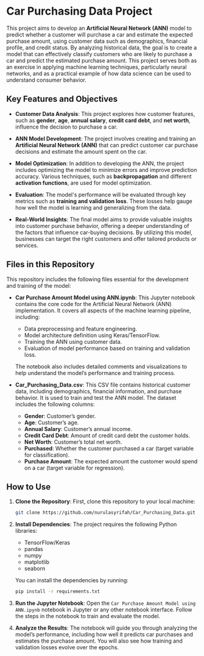 # Car Purchasing Data Project

This project aims to develop an **Artificial Neural Network (ANN)** model to predict whether a customer will purchase a car and estimate the expected purchase amount, using customer data such as demographics, financial profile, and credit status. By analyzing historical data, the goal is to create a model that can effectively classify customers who are likely to purchase a car and predict the estimated purchase amount. This project serves both as an exercise in applying machine learning techniques, particularly neural networks, and as a practical example of how data science can be used to understand consumer behavior.

## Key Features and Objectives

- **Customer Data Analysis**: This project explores how customer features, such as **gender**, **age**, **annual salary**, **credit card debt**, and **net worth**, influence the decision to purchase a car.
  
- **ANN Model Development**: The project involves creating and training an **Artificial Neural Network (ANN)** that can predict customer car purchase decisions and estimate the amount spent on the car.
  
- **Model Optimization**: In addition to developing the ANN, the project includes optimizing the model to minimize errors and improve prediction accuracy. Various techniques, such as **backpropagation** and different **activation functions**, are used for model optimization.

- **Evaluation**: The model's performance will be evaluated through key metrics such as **training and validation loss**. These losses help gauge how well the model is learning and generalizing from the data.

- **Real-World Insights**: The final model aims to provide valuable insights into customer purchase behavior, offering a deeper understanding of the factors that influence car-buying decisions. By utilizing this model, businesses can target the right customers and offer tailored products or services.

## Files in this Repository

This repository includes the following files essential for the development and training of the model:

- **Car Purchase Amount Model using ANN.ipynb**: This Jupyter notebook contains the core code for the Artificial Neural Network (ANN) implementation. It covers all aspects of the machine learning pipeline, including:
  - Data preprocessing and feature engineering.
  - Model architecture definition using Keras/TensorFlow.
  - Training the ANN using customer data.
  - Evaluation of model performance based on training and validation loss.
  
  The notebook also includes detailed comments and visualizations to help understand the model’s performance and training process.

- **Car_Purchasing_Data.csv**: This CSV file contains historical customer data, including demographics, financial information, and purchase behavior. It is used to train and test the ANN model. The dataset includes the following columns:
  - **Gender**: Customer’s gender.
  - **Age**: Customer’s age.
  - **Annual Salary**: Customer’s annual income.
  - **Credit Card Debt**: Amount of credit card debt the customer holds.
  - **Net Worth**: Customer’s total net worth.
  - **Purchased**: Whether the customer purchased a car (target variable for classification).
  - **Purchase Amount**: The expected amount the customer would spend on a car (target variable for regression).

## How to Use

1. **Clone the Repository**: First, clone this repository to your local machine:

   ```bash
   git clone https://github.com/nurulasyrifah/Car_Purchasing_Data.git
   ```

2. **Install Dependencies**: The project requires the following Python libraries:
   - TensorFlow/Keras
   - pandas
   - numpy
   - matplotlib
   - seaborn

   You can install the dependencies by running:

   ```bash
   pip install -r requirements.txt
   ```

3. **Run the Jupyter Notebook**: Open the `Car Purchase Amount Model using ANN.ipynb` notebook in Jupyter or any other notebook interface. Follow the steps in the notebook to train and evaluate the model.

4. **Analyze the Results**: The notebook will guide you through analyzing the model’s performance, including how well it predicts car purchases and estimates the purchase amount. You will also see how training and validation losses evolve over the epochs.
